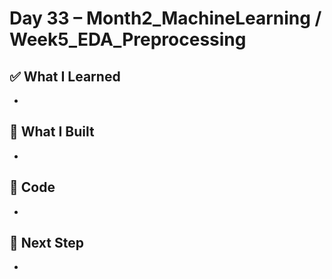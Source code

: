 # Day 33 – Month2_MachineLearning / Week5_EDA_Preprocessing

## ✅ What I Learned
- 

## 🔨 What I Built
- 

## 📂 Code
- 

## 🎯 Next Step
- 
